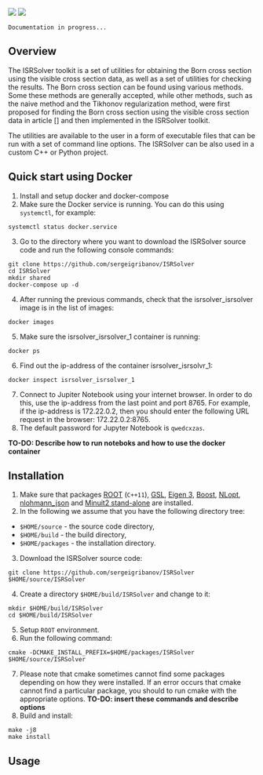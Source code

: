 
![](figures/badge_license_gpl3.svg)
![](figures/badge_linux_passed.svg)

`Documentation in progress...`

## Overview

The ISRSolver toolkit is a set of utilities for obtaining the Born cross section using the visible cross section data, as well as a set of utilities for checking the results. The Born cross section can be found using various methods. Some these methods are generally accepted, while other methods, such as the naive method and the Tikhonov regularization method, were first proposed for finding the Born cross section using the visible cross section data in article [] and then implemented in the ISRSolver toolkit.

The utilities are available to the user in a form of executable files that can be run with a set of command line options. The ISRSolver can be also used in a custom C++ or Python project.

## Quick start using Docker
1. Install and setup docker and docker-compose
2. Make sure the Docker service is running. You can do this using ```systemctl```, for example:
  ```console
  systemctl status docker.service
  ```
3. Go to the directory where you want to download the ISRSolver source code and run the following console commands:
  ```console
  git clone https://github.com/sergeigribanov/ISRSolver
  cd ISRSolver
  mkdir shared
  docker-compose up -d
  ```
4. After running the previous commands, check that the isrsolver_isrsolver image is in the list of images: 
  ```console
  docker images
  ```
5. Make sure the isrsolver_isrsolver_1 container is running:
  ```console
  docker ps
  ```
6. Find out the ip-address of the container isrsolver_isrsolvr_1:
  ```console
  docker inspect isrsolver_isrsolver_1
  ```
7. Connect to Jupiter Notebook using your internet browser. In order to do this, use the ip-address from the last point and port 8765. For example, if the ip-address is 172.22.0.2, then you should enter the following URL request in the browser: 172.22.0.2:8765.
8. The default password for Jupyter Notebook is  ```qwedcxzas```.
 
**TO-DO: Describe how to run noteboks and how to use the docker container**

## Installation
1. Make sure that packages [ROOT](https://root.cern "ROOT - Data Analysis Framework") (```C++11```), [GSL](https://www.gnu.org/software/gsl "GSL - GNU Scientific Library"), [Eigen 3](https://eigen.tuxfamily.org/index.php?title=Main_Page "Eigen - C++ template library for linear algebra"), [Boost](https://www.boost.org "Boost - free peer-reviewed portable C++ source libraries"), [NLopt](https://nlopt.readthedocs.io/en/latest "NLopt - free/open-source library for nonlinear optimization"), [nlohmann_json](https://github.com/nlohmann/json "JSON for Modern C++") and [Minuit2 stand-alone](https://github.com/GooFit/Minuit2 "Stand-alone Minuit2") are installed.
2. In the following we assume that you have the following directory tree:
 - ```$HOME/source``` - the source code directory,
 - ```$HOME/build``` - the build directory,
 - ```$HOME/packages``` - the installation directory.

3. Download the ISRSolver source code:
  ```console
  git clone https://github.com/sergeigribanov/ISRSolver $HOME/source/ISRSolver
  ```
4. Create a directory ```$HOME/build/ISRSolver``` and change to it:
  ```console
  mkdir $HOME/build/ISRSolver
  cd $HOME/build/ISRSolver
  ```
5. Setup ```ROOT``` environment.
6. Run the following command:
  ```console
  cmake -DCMAKE_INSTALL_PREFIX=$HOME/packages/ISRSolver $HOME/source/ISRSolver
  ```
7. Please note that cmake sometimes cannot find some packages depending on how they were installed. If an error occurs that cmake cannot find a particular package, you should to run cmake with the appropriate options. **TO-DO: insert these commands and describe options**
8. Build and install:
  ```console
  make -j8
  make install
  ```

## Usage

<!-- ## Relationship between Born and visible cross section -->
<!-- Precise measurement of the inclusive cross section of an e+e- annihilation to hadrons is -->
<!-- the main goal of the experiments carried out with the CMD-3 detector at the VEPP-2000 collider.  -->
<!-- This cross section is of interest in connection with the measurement of the fine structure constant  -->
<!-- and the problem of the muon anomalous magnetic moment. The inclusive cross section of an e+e-  -->
<!-- annihilation to hadrons is considered as the sum of the cross sections for exclusive processes  -->
<!-- of e+e- annihilation into different hadronic states. In the experiments carried out with the CMD-3  -->
<!-- detector, the visible cross section <img src="https://render.githubusercontent.com/render/math?math=\large{\sigma_{\rm vis}}"> -->
<!-- is measured, while the Born cross section <img src="https://render.githubusercontent.com/render/math?math=\large{\sigma_{\rm Born}}"> -->
<!-- is of interest. The visible and Born cross sections are related by the following integral equation: -->

<!-- ![equation Kuraev-Fadin](figures/equation1KuraevFadin.png) -->

<!-- where <img src="https://render.githubusercontent.com/render/math?math=\large{\varepsilon(x, s)}"> is a detection efficiency that depends on  -->
<!-- center-of-mass energy <img src="https://render.githubusercontent.com/render/math?math=\large{\sqrt{s}}"> and the energy fraction carried -->
<!-- away by initial state radiation (ISR). Equation (1) were first obtained by E.A. Kuraev amd V.S. Fadin in the work [1]. -->

<!-- It should be noted that the center-of-mass energy is known with some accuracy. This accuracy is determined by the spread of particle energies in each beam and the accuracy of energy measurement. Typical standard deviation of the center-of-mass energy in the case of VEPP-2000 is about 1-3 MeV. Thus, instead of equation (1), the relationship between the visible and Born cross sections is given by equation (2): -->
<!-- ![equation Kuraev-Fadin](figures/equation2KuraevFadinBlured.png) -->

<!-- where <img src="https://render.githubusercontent.com/render/math?math=\large{\sigma_{E}(s)}"> is the center-of-mass energy standard deviation. Note that for smooth energy dependences of the cross section, the energy spread can be neglected and equation (1) can be used to relate the visible and Born cross sections. -->

<!-- ## Methods for obtaining the Born cross section using the visible cross section data  -->

<!-- The most common methods for obtaining the Born cross section using the visible cross section data are the iterative calculation of the radiative correction and the visible cross section fit using qquations (1) or (2), where the Born cross section is specified in some model.  -->

<!-- Equations (1) and (2) can be reduced to a system of linear equations. To reach this goal, it is necessary to interpolate the unknown Born cross section and express the interpolation coefficients in terms of the unknown values of the Born cross section at the energy points where the visible cross section is measured. Then the interpolation of the Born cross section must be substituted into equation (1) or (2). After integration, a system of linear equations for the unknown values of the Born cross section is obtained. This system can be solved directly. This method of finding the Born section is referred to below as the **naive method**. However, it is known that the problem of finding a numerical solution to Fredholm (Volterra) integral equations of the first kind is an ill-posed problem. Equations (1) and (2) are just integral equations of the first kind. Usually, in the case of ill-posed problem, even small perturbations in the right-hand side of the considered equation can lead to large changes in the numerical solution. However, it can be easily shown that in the case of equation (1), the ill-posedness of the problem can be neglected (i.e. equation can be solved with high accuracy using the naive method), since the kernel of the integral operator decreases rapidly with increasing x. In the case of equation (2), the ill-posedness of the problem can be neglected only if the energy spread is much less than the distance between the energy points. Otherwise, to solve equations (1) or (2), it is necessary to use regularization methods, for example, the Tikhonov regularization method. It is known that regularization methods, in contrast to the naive method, give a biased answer and, as a result, an incorrect covariance matrix for a numerical solution. For this reason, regularization methods are not suitable for the obtaining of the Born cross section. Since with a large center-of-mass energy spread, the naive method leads to a large spread of points of the numerical solution, and the regularization methods do not give the correct covariance matrix, then in this case another method for finding the Born cross section should be used, for example, a model fit of the visible cross section using equation (2). More details about the naive method and the Tikhonov regularization method can be found in the article []. -->

<!-- ### Naive method -->

<!-- ![alt text](figures/equation3KuraevFadinSLE.png) -->

<!-- ![alt text](figures/equation4KuraevFadinBluredSLE.png) -->

<!-- ### Regularization -->

<!-- ### Iterative method -->

<!-- ### Visible cross section fit -->

<!-- ## Usage -->

<!-- ### Naive method -->

<!-- ### Regularization -->

<!-- ### Iterative method -->


